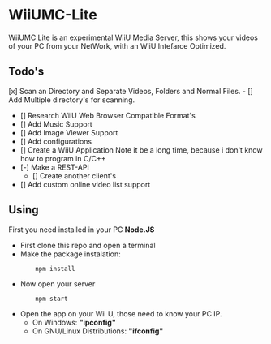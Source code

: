 # WiiUMC-Lite
WiiUMC Lite is an experimental WiiU Media Server, this shows your videos of your PC from your NetWork, with an WiiU Intefarce Optimized.

## Todo's
[x] Scan an Directory and Separate Videos, Folders and Normal Files.
    - [] Add Multiple directory's for scanning.
- [] Research WiiU Web Browser Compatible Format's
- [] Add Music Support
- [] Add Image Viewer Support
- [] Add configurations
- [] Create a WiiU Application
    Note it be a long time, because i don't know how to program in C/C++
- [-] Make a REST-API
    - [] Create another client's
- [] Add custom online video list support

## Using
First you need installed in your PC **Node.JS**
+ First clone this repo and open a terminal
+ Make the package instalation:
    ```bash
        npm install
    ```
+ Now open your server
    ```
        npm start
    ```
+ Open the app on your Wii U, those need to know your PC IP.
    + On Windows: **"ipconfig"**
    + On GNU/Linux Distributions: **"ifconfig"**
